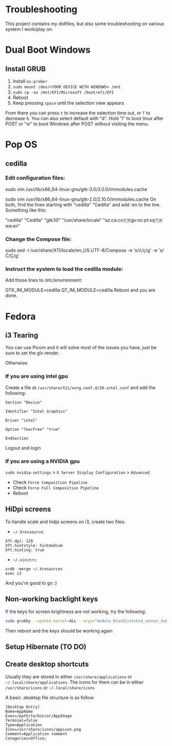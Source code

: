 # Troubleshooting

This project contains my dotfiles, but also some troubleshooting on various system I work/play on.

# Dual Boot Windows

## Install GRUB

1. Install `os-prober`
2. `sudo mount /dev/<YOUR DEVICE WITH WINDOWS> /mnt`
3. `sudo cp -ax /mnt/EFI/Microsoft /boot/efi/EFI`
4. Reboot
5. Keep pressing `space` until the selection view appears

From there you can press `t` to increase the selection time out, or `T` to decrease it.
You can also select default with "d". Hold "l" to boot linux after POST or "w" to boot Windows after POST without visiting the menu.

# Pop OS

## cedilla

### Edit configuration files:

sudo vim /usr/lib/x86_64-linux-gnu/gtk-3.0/3.0.0/immodules.cache

sudo vim /usr/lib/x86_64-linux-gnu/gtk-2.0/2.10.0/immodules.cache
On both, find the lines starting with "cedilla" "Cedilla" and add :en to the line. Something like this:

"cedilla" "Cedilla" "gtk30" "/usr/share/locale" "az:ca:co:fr:gv:oc:pt:sq:tr:wa:en"

### Change the Compose file:

sudo sed -i /usr/share/X11/locale/en_US.UTF-8/Compose -e 's/ć/ç/g' -e 's/Ć/Ç/g'

### Instruct the system to load the cedilla module:

Add those lines to /etc/environment:

GTK_IM_MODULE=cedilla
QT_IM_MODULE=cedilla
Reboot and you are done.

# Fedora

## i3 Tearing

You can use Picom and it will solve most of the issues you have, just be sure to set the glx render. 

Otherwise:

### If you are using intel gpu

Create a file at `/usr/share/X11/xorg.conf.d/20-intel.conf` and add the following:

```
Section "Device"

Identifier "Intel Graphics"

Driver "intel"

Option "TearFree" "true"

EndSection
```
Logout and login

### If you are using a NVIDIA gpu

`sudo nvidia-settings` > `X Server Display Configuration` > `Advanced`:

- Check `Force Composition Pipeline`
- Check `Force Full Composition Pipeline`
- Reboot

## HiDpi screens

To handle scale and hidpi screens on i3, create two files:

- `~/.Xressource`:

```
Xft.dpi: 120
Xft.hintstyle: hintmedium
Xft.hinting: true
```

- `~/.xinitrc`:

```
xrdb -merge ~/.Xresources
exec i3
```

And you're good to go :)

## Non-working backlight keys

If the keys for screen brightness are not working, try the following:


```bash
sudo grubby --update-kernel=ALL --args="module_blacklist=hid_sensor_hub"
```

Then reboot and the keys should be working again

## Setup Hibernate (TO DO)

## Create desktop shortcuts

Usually they are stored in either `/usr/share/applications` or `~/.local/share/applications`.
The icons for them can be in either `/usr/share/icons` or `~/.local/share/icons`

A basic .desktop file structure is as follow:

```
[Desktop Entry]
Name=AppName
Exec=/path/to/bin/or/AppImage
Terminal=false
Type=Application
Icon=/usr/share/icons/appicon.png
Comment=Application comment
Categories=Office;
```
